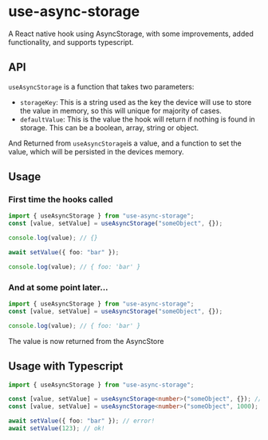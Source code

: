 # use-async-storage

A React native hook using AsyncStorage, with some improvements, added functionality, and supports typescript.

## API

`useAsyncStorage` is a function that takes two parameters:

- `storageKey`: This is a string used as the key the device will use to store the value in memory, so this will unique for majority of cases.
- `defaultValue`: This is the value the hook will return if nothing is found in storage. This can be a boolean, array, string or object.

And Returned from `useAsyncStorage`is a value, and a function to set the value, which will be persisted in the devices memory.

## Usage

### First time the hooks called

```typescript
import { useAsyncStorage } from "use-async-storage";
const [value, setValue] = useAsyncStorage("someObject", {});

console.log(value); // {}

await setValue({ foo: "bar" });

console.log(value); // { foo: 'bar' }
```

### And at some point later...

```typescript
import { useAsyncStorage } from "use-async-storage";
const [value, setValue] = useAsyncStorage("someObject", {});

console.log(value); // { foo: 'bar' }
```

The value is now returned from the AsyncStore

## Usage with Typescript

```typescript
import { useAsyncStorage } from "use-async-storage";

const [value, setValue] = useAsyncStorage<number>("someObject", {}); // error!
const [value, setValue] = useAsyncStorage<number>("someObject", 1000); // ok!

await setValue({ foo: "bar" }); // error!
await setValue(123); // ok!
```
